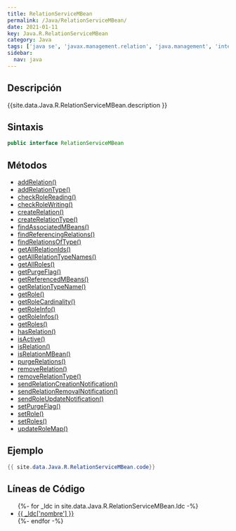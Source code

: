 ```yaml
---
title: RelationServiceMBean
permalink: /Java/RelationServiceMBean/
date: 2021-01-11
key: Java.R.RelationServiceMBean
category: Java
tags: ['java se', 'javax.management.relation', 'java.management', 'interface java', 'Java 1.5']
sidebar: 
  nav: java
---
```


## Descripción
{{site.data.Java.R.RelationServiceMBean.description }}

## Sintaxis
~~~java
public interface RelationServiceMBean
~~~

## Métodos
* [addRelation()](/Java/RelationServiceMBean/addRelation)
* [addRelationType()](/Java/RelationServiceMBean/addRelationType)
* [checkRoleReading()](/Java/RelationServiceMBean/checkRoleReading)
* [checkRoleWriting()](/Java/RelationServiceMBean/checkRoleWriting)
* [createRelation()](/Java/RelationServiceMBean/createRelation)
* [createRelationType()](/Java/RelationServiceMBean/createRelationType)
* [findAssociatedMBeans()](/Java/RelationServiceMBean/findAssociatedMBeans)
* [findReferencingRelations()](/Java/RelationServiceMBean/findReferencingRelations)
* [findRelationsOfType()](/Java/RelationServiceMBean/findRelationsOfType)
* [getAllRelationIds()](/Java/RelationServiceMBean/getAllRelationIds)
* [getAllRelationTypeNames()](/Java/RelationServiceMBean/getAllRelationTypeNames)
* [getAllRoles()](/Java/RelationServiceMBean/getAllRoles)
* [getPurgeFlag()](/Java/RelationServiceMBean/getPurgeFlag)
* [getReferencedMBeans()](/Java/RelationServiceMBean/getReferencedMBeans)
* [getRelationTypeName()](/Java/RelationServiceMBean/getRelationTypeName)
* [getRole()](/Java/RelationServiceMBean/getRole)
* [getRoleCardinality()](/Java/RelationServiceMBean/getRoleCardinality)
* [getRoleInfo()](/Java/RelationServiceMBean/getRoleInfo)
* [getRoleInfos()](/Java/RelationServiceMBean/getRoleInfos)
* [getRoles()](/Java/RelationServiceMBean/getRoles)
* [hasRelation()](/Java/RelationServiceMBean/hasRelation)
* [isActive()](/Java/RelationServiceMBean/isActive)
* [isRelation()](/Java/RelationServiceMBean/isRelation)
* [isRelationMBean()](/Java/RelationServiceMBean/isRelationMBean)
* [purgeRelations()](/Java/RelationServiceMBean/purgeRelations)
* [removeRelation()](/Java/RelationServiceMBean/removeRelation)
* [removeRelationType()](/Java/RelationServiceMBean/removeRelationType)
* [sendRelationCreationNotification()](/Java/RelationServiceMBean/sendRelationCreationNotification)
* [sendRelationRemovalNotification()](/Java/RelationServiceMBean/sendRelationRemovalNotification)
* [sendRoleUpdateNotification()](/Java/RelationServiceMBean/sendRoleUpdateNotification)
* [setPurgeFlag()](/Java/RelationServiceMBean/setPurgeFlag)
* [setRole()](/Java/RelationServiceMBean/setRole)
* [setRoles()](/Java/RelationServiceMBean/setRoles)
* [updateRoleMap()](/Java/RelationServiceMBean/updateRoleMap)

## Ejemplo
~~~java
{{ site.data.Java.R.RelationServiceMBean.code}}
~~~

## Líneas de Código
<ul>
{%- for _ldc in site.data.Java.R.RelationServiceMBean.ldc -%}
   <li>
       <a href="{{_ldc['url'] }}">{{ _ldc['nombre'] }}</a>
   </li>
{%- endfor -%}
</ul>
